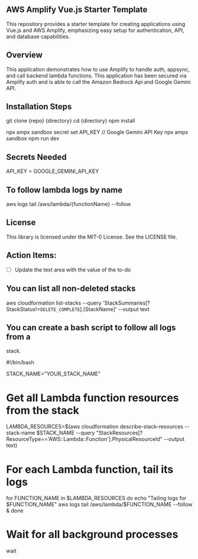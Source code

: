 ## AWS Amplify Vue.js Starter Template

This repository provides a starter template for creating applications using Vue.js and AWS Amplify, emphasizing easy setup for authentication, API, and database capabilities.

## Overview

This application demonstrates how to use Amplify to handle auth, appsync, and call backend lambda functions. This application has been secured via Amplify auth and is able to call the Amazon Bedrock Api and Google Gemini API. 

## Installation Steps
git clone {repo} {directory}
cd {directory}
npm install

npx ampx sandbox secret set API_KEY // Google Gemini API Key
npx ampx sandbox 
npm run dev

## Secrets Needed
API_KEY = GOOGLE_GEMINI_API_KEY

## To follow lambda logs by name
aws logs tail /aws/lambda/{functionName} --follow

## License

This library is licensed under the MIT-0 License. See the LICENSE file.

## Action Items: 
- [ ] Update the text area with the value of the to-do

## You can list all non-deleted stacks
aws cloudformation list-stacks --query 'StackSummaries[?StackStatus!=`DELETE_COMPLETE`].[StackName]' --output text

## You can create a bash script to follow all logs from a 
stack. 

#!/bin/bash

STACK_NAME="YOUR_STACK_NAME"

# Get all Lambda function resources from the stack
LAMBDA_RESOURCES=$(aws cloudformation describe-stack-resources --stack-name $STACK_NAME --query "StackResources[?ResourceType=='AWS::Lambda::Function'].PhysicalResourceId" --output text)

# For each Lambda function, tail its logs
for FUNCTION_NAME in $LAMBDA_RESOURCES
do
    echo "Tailing logs for $FUNCTION_NAME"
    aws logs tail /aws/lambda/$FUNCTION_NAME --follow &
done

# Wait for all background processes
wait








